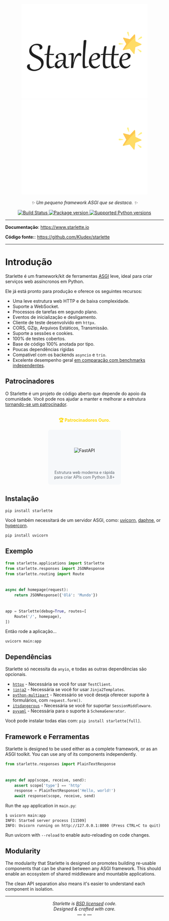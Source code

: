 <p align="center">
  <img width="400px" src="/img/starlette.svg#only-light" alt="starlette"/>
  <img width="400px" src="/img/starlette_dark.svg#only-dark" alt="starlette"/>
</p>
<p align="center">
    <em>✨ Um pequeno framework ASGI que se destaca. ✨</em>
</p>
<p align="center">
<a href="https://github.com/Kludex/starlette/actions">
    <img src="https://github.com/Kludex/starlette/workflows/Test%20Suite/badge.svg" alt="Build Status">
</a>
<a href="https://pypi.org/project/starlette/">
    <img src="https://badge.fury.io/py/starlette.svg" alt="Package version">
</a>
<a href="https://pypi.org/project/starlette" target="_blank">
    <img src="https://img.shields.io/pypi/pyversions/starlette.svg?color=%2334D058" alt="Supported Python versions">
</a>
</p>

---

**Documentação**: <a href="https://www.starlette.io/" target="_blank">https://www.starlette.io</a>

**Código fonte:**: <a href="https://github.com/Kludex/starlette" target="_blank">https://github.com/Kludex/starlette</a>

---

# Introdução

Starlette é um framework/kit de ferramentas [ASGI][asgi] leve,
ideal para criar serviços web assíncronos em Python.

Ele já está pronto para produção e oferece os seguintes recursos:

* Uma leve estrutura web HTTP e de baixa complexidade.
* Suporte a WebSocket.
* Processos de tarefas em segundo plano.
* Eventos de inicialização e desligamento.
* Cliente de teste desenvolvido em `httpx`.
* CORS, GZip, Arquivos Estáticos, Transmissão.
* Suporte a sessões e cookies.
* 100% de testes cobertos.
* Base de código 100% anotada por tipo.
* Poucas dependências rígidas
* Compatível com os backends `asyncio` e `trio`.
* Excelente desempenho geral [em comparação com benchmarks independentes][techempower].


## Patrocinadores

O Starlette é um projeto de código aberto que depende do apoio da comunidade. Você pode nos ajudar a manter e melhorar a estrutura [tornando-se um patrocinador](sponsorship.md).

<div style="text-align: center; margin: 2rem 0;">
    <h4 style="color: #ffd700; margin-bottom: 1rem;">🏆 Patrocinadores Ouro.</h4>
    <a href="https://fastapi.tiangolo.com" style="text-decoration: none;">
        <div style="width: 200px; background: #f6f8fa; border-radius: 8px; padding: 1rem; text-align: center; margin: 0 auto;">
            <div style="height: 100px; display: flex; align-items: center; justify-content: center; margin-bottom: 0.75rem;">
                <img src="https://fastapi.tiangolo.com/img/logo-margin/logo-teal.png" alt="FastAPI" style="max-width: 100%; max-height: 100%; object-fit: contain;">
            </div>
            <p style="margin: 0; color: #57606a; font-size: 0.9em;">Estrutura web moderna e rápida para criar APIs com Python 3.8+</p>
        </div>
    </a>
</div>



## Instalação

```shell
pip install starlette
```

Você também necessitará de um servidor ASGI, como: [uvicorn](https://www.uvicorn.org/), [daphne](https://github.com/django/daphne/), or [hypercorn](https://hypercorn.readthedocs.io/en/latest/).

```shell
pip install uvicorn
```

## Exemplo

```python title="main.py"
from starlette.applications import Starlette
from starlette.responses import JSONResponse
from starlette.routing import Route


async def homepage(request):
    return JSONResponse({'Olá': 'Mundo'})


app = Starlette(debug=True, routes=[
    Route('/', homepage),
])
```

Então rode a aplicação...

```shell
uvicorn main:app
```

## Dependências

Starlette só necessita da `anyio`, e todas as outras dependências são opcionais.

* [`httpx`][httpx] - Necessária se você for usar `TestClient`.
* [`jinja2`][jinja2] - Necessária se você for usar `Jinja2Templates`.
* [`python-multipart`][python-multipart] - Necessário se você deseja oferecer suporte à formulários, com `request.form()`.
* [`itsdangerous`][itsdangerous] - Necessária se você for suportar `SessionMiddleware`.
* [`pyyaml`][pyyaml] - Necessária para o suporte à `SchemaGenerator`.

Você pode instalar todas elas com: `pip install starlette[full]`.

## Framework e Ferramentas

Starlette is designed to be used either as a complete framework, or as
an ASGI toolkit. You can use any of its components independently.

```python title="main.py"
from starlette.responses import PlainTextResponse


async def app(scope, receive, send):
    assert scope['type'] == 'http'
    response = PlainTextResponse('Hello, world!')
    await response(scope, receive, send)
```

Run the `app` application in `main.py`:

```shell
$ uvicorn main:app
INFO: Started server process [11509]
INFO: Uvicorn running on http://127.0.0.1:8000 (Press CTRL+C to quit)
```

Run uvicorn with `--reload` to enable auto-reloading on code changes.

## Modularity

The modularity that Starlette is designed on promotes building re-usable
components that can be shared between any ASGI framework. This should enable
an ecosystem of shared middleware and mountable applications.

The clean API separation also means it's easier to understand each component
in isolation.

---

<p align="center"><i>Starlette is <a href="https://github.com/Kludex/starlette/blob/main/LICENSE.md">BSD licensed</a> code.<br/>Designed & crafted with care.</i></br>&mdash; ⭐️ &mdash;</p>

[asgi]: https://asgi.readthedocs.io/en/latest/
[httpx]: https://www.python-httpx.org/
[jinja2]: https://jinja.palletsprojects.com/
[python-multipart]: https://multipart.fastapiexpert.com/
[itsdangerous]: https://itsdangerous.palletsprojects.com/
[sqlalchemy]: https://www.sqlalchemy.org
[pyyaml]: https://pyyaml.org/wiki/PyYAMLDocumentation
[techempower]: https://www.techempower.com/benchmarks/#hw=ph&test=fortune&l=zijzen-sf
